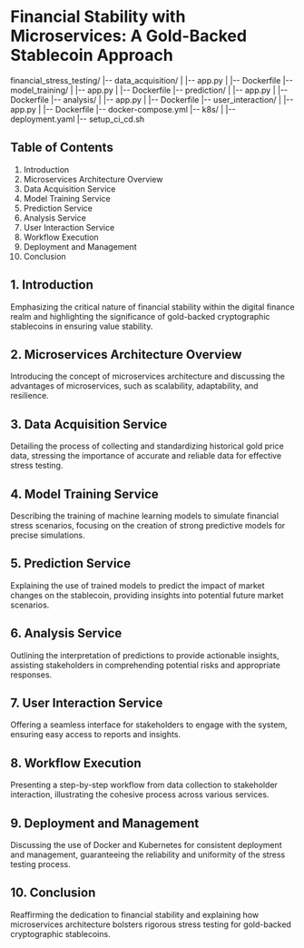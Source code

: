 
# Financial Stability with Microservices: A Gold-Backed Stablecoin Approach
financial_stress_testing/
|-- data_acquisition/
|   |-- app.py
|   |-- Dockerfile
|-- model_training/
|   |-- app.py
|   |-- Dockerfile
|-- prediction/
|   |-- app.py
|   |-- Dockerfile
|-- analysis/
|   |-- app.py
|   |-- Dockerfile
|-- user_interaction/
|   |-- app.py
|   |-- Dockerfile
|-- docker-compose.yml
|-- k8s/
|   |-- deployment.yaml
|-- setup_ci_cd.sh

## Table of Contents
1. Introduction
2. Microservices Architecture Overview
3. Data Acquisition Service
4. Model Training Service
5. Prediction Service
6. Analysis Service
7. User Interaction Service
8. Workflow Execution
9. Deployment and Management
10. Conclusion

## 1. Introduction
Emphasizing the critical nature of financial stability within the digital finance realm and highlighting the significance of gold-backed cryptographic stablecoins in ensuring value stability.

## 2. Microservices Architecture Overview
Introducing the concept of microservices architecture and discussing the advantages of microservices, such as scalability, adaptability, and resilience.

## 3. Data Acquisition Service
Detailing the process of collecting and standardizing historical gold price data, stressing the importance of accurate and reliable data for effective stress testing.

## 4. Model Training Service
Describing the training of machine learning models to simulate financial stress scenarios, focusing on the creation of strong predictive models for precise simulations.

## 5. Prediction Service
Explaining the use of trained models to predict the impact of market changes on the stablecoin, providing insights into potential future market scenarios.

## 6. Analysis Service
Outlining the interpretation of predictions to provide actionable insights, assisting stakeholders in comprehending potential risks and appropriate responses.

## 7. User Interaction Service
Offering a seamless interface for stakeholders to engage with the system, ensuring easy access to reports and insights.

## 8. Workflow Execution
Presenting a step-by-step workflow from data collection to stakeholder interaction, illustrating the cohesive process across various services.

## 9. Deployment and Management
Discussing the use of Docker and Kubernetes for consistent deployment and management, guaranteeing the reliability and uniformity of the stress testing process.

## 10. Conclusion
Reaffirming the dedication to financial stability and explaining how microservices architecture bolsters rigorous stress testing for gold-backed cryptographic stablecoins.
